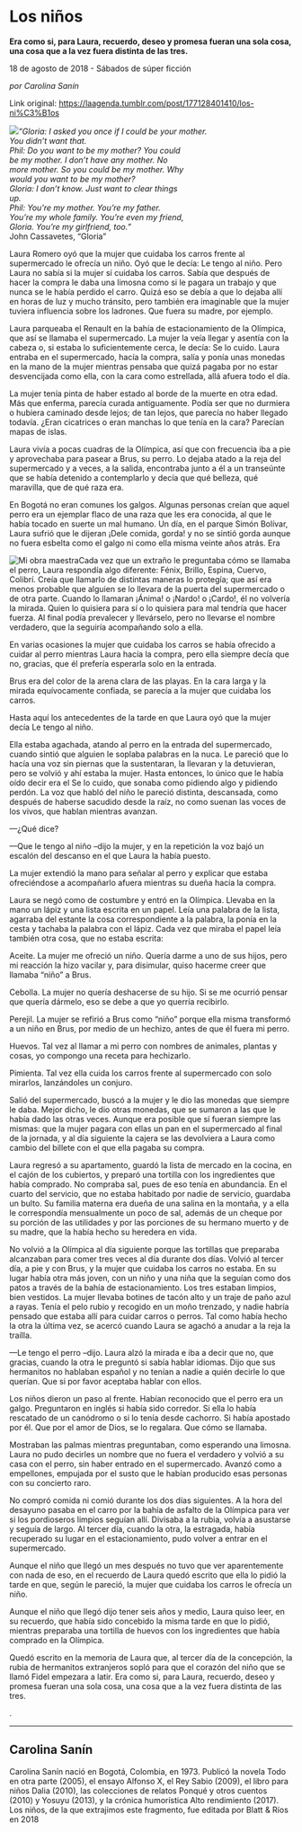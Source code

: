 # Los niños

**Era como si, para Laura, recuerdo, deseo y promesa fueran una sola cosa, una cosa que a la vez fuera distinta de las tres.**

18 de agosto de 2018 - Sábados de súper ficción

_por Carolina Sanín_

Link original: https://laagenda.tumblr.com/post/177128401410/los-ni%C3%B1os

![](https://64.media.tumblr.com/4a5f8a2494b8a308274eabc0b23c50bd/tumblr_inline_pdorfyx5sH1t6q87u_500.jpg)*“Gloria: I asked you once if I could be your mother.   
You didn’t want that.  
Phil: Do you want to be my mother? You could   
be my mother. I don’t have any mother. No  
 more mother. So you could be my mother. Why  
 would you want to be my mother?  
 Gloria: I don’t know. Just want to clear things  
 up.  
 Phil: You’re my mother. You’re my father.  
 You’re my whole family. You’re even my friend,   
Gloria. You’re my girlfriend, too.”*    
John Cassavetes, “Gloria”   


  


Laura Romero oyó que la mujer que cuidaba los carros frente al supermercado le ofrecía un niño. Oyó que le decía: Le tengo al niño. Pero Laura no sabía si la mujer sí cuidaba los carros. Sabía que después de hacer la compra le daba una limosna como si le pagara un trabajo y que nunca se le había perdido el carro. Quizá eso se debía a que lo dejaba allí en horas de luz y mucho tránsito, pero también era imaginable que la mujer tuviera influencia sobre los ladrones. Que fuera su madre, por ejemplo.

Laura parqueaba el Renault en la bahía de estacionamiento de la Olímpica, que así se llamaba el supermercado. La mujer la veía llegar y asentía con la cabeza o, si estaba lo suficientemente cerca, le decía: Se lo cuido. Laura entraba en el supermercado, hacía la compra, salía y ponía unas monedas en la mano de la mujer mientras pensaba que quizá pagaba por no estar desvencijada como ella, con la cara como estrellada, allá afuera todo el día.

La mujer tenía pinta de haber estado al borde de la muerte en otra edad. Más que enferma, parecía curada antiguamente. Podía ser que no durmiera o hubiera caminado desde lejos; de tan lejos, que parecía no haber llegado todavía. ¿Eran cicatrices o eran manchas lo que tenía en la cara? Parecían mapas de islas.

Laura vivía a pocas cuadras de la Olímpica, así que con frecuencia iba a pie y aprovechaba para pasear a Brus, su perro. Lo dejaba atado a la reja del supermercado y a veces, a la salida, encontraba junto a él a un transeúnte que se había detenido a contemplarlo y decía que qué belleza, qué maravilla, que de qué raza era.

En Bogotá no eran comunes los galgos. Algunas personas creían que aquel perro era un ejemplar flaco de una raza que les era conocida, al que le había tocado en suerte un mal humano. Un día, en el parque Simón Bolívar, Laura sufrió que le dijeran ¡Dele comida, gorda! y no se sintió gorda aunque no fuera esbelta como el galgo ni como ella misma veinte años atrás. Era 

![Mi obra maestra](https://64.media.tumblr.com/cce015b2a71a0d7fade7cdcb996afeca/tumblr_pdlxweLny51u3lb1ko5_r1_400.jpg)Cada vez que un extraño le preguntaba cómo se llamaba el perro, Laura respondía algo diferente: Fénix, Brillo, Espina, Cuervo, Colibrí. Creía que llamarlo de distintas maneras lo protegía; que así era menos probable que alguien se lo llevara de la puerta del supermercado o de otra parte. Cuando lo llamaran ¡Ánima! o ¡Nardo! o ¡Cardo!, él no volvería la mirada. Quien lo quisiera para sí o lo quisiera para mal tendría que hacer fuerza. Al final podía prevalecer y llevárselo, pero no llevarse el nombre verdadero, que la seguiría acompañando solo a ella.

En varias ocasiones la mujer que cuidaba los carros se había ofrecido a cuidar al perro mientras Laura hacía la compra, pero ella siempre decía que no, gracias, que él prefería esperarla solo en la entrada.

Brus era del color de la arena clara de las playas. En la cara larga y la mirada equívocamente confiada, se parecía a la mujer que cuidaba los carros.

Hasta aquí los antecedentes de la tarde en que Laura oyó que la mujer decía Le tengo al niño.

Ella estaba agachada, atando al perro en la entrada del supermercado, cuando sintió que alguien le soplaba palabras en la nuca. Le pareció que lo hacía una voz sin piernas que la sustentaran, la llevaran y la detuvieran, pero se volvió y ahí estaba la mujer. Hasta entonces, lo único que le había oído decir era el Se lo cuido, que sonaba como pidiendo algo y pidiendo perdón. La voz que habló del niño le pareció distinta, descansada, como después de haberse sacudido desde la raíz, no como suenan las voces de los vivos, que hablan mientras avanzan.

—¿Qué dice?

—Que le tengo al niño –dijo la mujer, y en la repetición la voz bajó un escalón del descanso en el que Laura la había puesto.

La mujer extendió la mano para señalar al perro y explicar que estaba ofreciéndose a acompañarlo afuera mientras su dueña hacía la compra.

Laura se negó como de costumbre y entró en la Olímpica. Llevaba en la mano un lápiz y una lista escrita en un papel. Leía una palabra de la lista, agarraba del estante la cosa correspondiente a la palabra, la ponía en la cesta y tachaba la palabra con el lápiz. Cada vez que miraba el papel leía también otra cosa, que no estaba escrita:

Aceite. La mujer me ofreció un niño. Quería darme a uno de sus hijos, pero mi reacción la hizo vacilar y, para disimular, quiso hacerme creer que llamaba “niño” a Brus.

Cebolla. La mujer no quería deshacerse de su hijo. Si se me ocurrió pensar que quería dármelo, eso se debe a que yo querría recibirlo.

Perejil. La mujer se refirió a Brus como “niño” porque ella misma transformó a un niño en Brus, por medio de un hechizo, antes de que él fuera mi perro.

Huevos. Tal vez al llamar a mi perro con nombres de animales, plantas y cosas, yo compongo una receta para hechizarlo.

Pimienta. Tal vez ella cuida los carros frente al supermercado con solo mirarlos, lanzándoles un conjuro.

Salió del supermercado, buscó a la mujer y le dio las monedas que siempre le daba. Mejor dicho, le dio otras monedas, que se sumaron a las que le había dado las otras veces. Aunque era posible que sí fueran siempre las mismas: que la mujer pagara con ellas un pan en el supermercado al final de la jornada, y al día siguiente la cajera se las devolviera a Laura como cambio del billete con el que ella pagaba su compra.

Laura regresó a su apartamento, guardó la lista de mercado en la cocina, en el cajón de los cubiertos, y preparó una tortilla con los ingredientes que había comprado. No compraba sal, pues de eso tenía en abundancia. En el cuarto del servicio, que no estaba habitado por nadie de servicio, guardaba un bulto. Su familia materna era dueña de una salina en la montaña, y a ella le correspondía mensualmente un poco de sal, además de un cheque por su porción de las utilidades y por las porciones de su hermano muerto y de su madre, que la había hecho su heredera en vida.

No volvió a la Olímpica al día siguiente porque las tortillas que preparaba alcanzaban para comer tres veces al día durante dos días. Volvió al tercer día, a pie y con Brus, y la mujer que cuidaba los carros no estaba. En su lugar había otra más joven, con un niño y una niña que la seguían como dos patos a través de la bahía de estacionamiento. Los tres estaban limpios, bien vestidos. La mujer llevaba botines de tacón alto y un traje de paño azul a rayas. Tenía el pelo rubio y recogido en un moño trenzado, y nadie habría pensado que estaba allí para cuidar carros o perros. Tal como había hecho la otra la última vez, se acercó cuando Laura se agachó a anudar a la reja la traílla.

—Le tengo el perro –dijo. Laura alzó la mirada e iba a decir que no, que gracias, cuando la otra le preguntó si sabía hablar idiomas. Dijo que sus hermanitos no hablaban español y no tenían a nadie a quién decirle lo que querían. Que si por favor aceptaba hablar con ellos.

Los niños dieron un paso al frente. Habían reconocido que el perro era un galgo. Preguntaron en inglés si había sido corredor. Si ella lo había rescatado de un canódromo o si lo tenía desde cachorro. Si había apostado por él. Que por el amor de Dios, se lo regalara. Que cómo se llamaba.

Mostraban las palmas mientras preguntaban, como esperando una limosna. Laura no pudo decirles un nombre que no fuera el verdadero y volvió a su casa con el perro, sin haber entrado en el supermercado. Avanzó como a empellones, empujada por el susto que le habían producido esas personas con su concierto raro.

No compró comida ni comió durante los dos días siguientes. A la hora del desayuno pasaba en el carro por la bahía de asfalto de la Olímpica para ver si los pordioseros limpios seguían allí. Divisaba a la rubia, volvía a asustarse y seguía de largo. Al tercer día, cuando la otra, la estragada, había recuperado su lugar en el estacionamiento, pudo volver a entrar en el supermercado. 

Aunque el niño que llegó un mes después no tuvo que ver aparentemente con nada de eso, en el recuerdo de Laura quedó escrito que ella lo pidió la tarde en que, según le pareció, la mujer que cuidaba los carros le ofrecía un niño.

Aunque el niño que llegó dijo tener seis años y medio, Laura quiso leer, en su recuerdo, que había sido concebido la misma tarde en que lo pidió, mientras preparaba una tortilla de huevos con los ingredientes que había comprado en la Olímpica.

Quedó escrito en la memoria de Laura que, al tercer día de la concepción, la rubia de hermanitos extranjeros sopló para que el corazón del niño que se llamó Fidel empezara a latir. Era como si, para Laura, recuerdo, deseo y promesa fueran una sola cosa, una cosa que a la vez fuera distinta de las tres.

.



---

Carolina Sanín
--------------

 Carolina Sanín nació en Bogotá, Colombia, en 1973. Publicó la novela Todo en otra parte (2005), el ensayo Alfonso X, el Rey Sabio (2009), el libro para niños Dalia (2010), las colecciones de relatos Ponqué y otros cuentos (2010) y Yosuyu (2013), y la crónica humorística Alto rendimiento (2017). Los niños, de la que extrajimos este fragmento, fue editada por Blatt & Ríos en 2018



